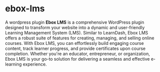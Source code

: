 # ebox-lms
A wordpress plugin
**Ebox LMS** is a comprehensive WordPress plugin designed to transform your website into a dynamic and user-friendly Learning Management System (LMS). Similar to LearnDash, Ebox LMS offers a robust suite of features for creating, managing, and selling online courses. With Ebox LMS, you can effortlessly build engaging course content, track learner progress, and provide certificates upon course completion. Whether you're an educator, entrepreneur, or organization, Ebox LMS is your go-to solution for delivering a seamless and effective e-learning experience.
